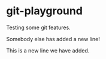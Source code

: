# git-playground
Testing some git features.

Somebody else has added a new line!

This is a new line we have added.
